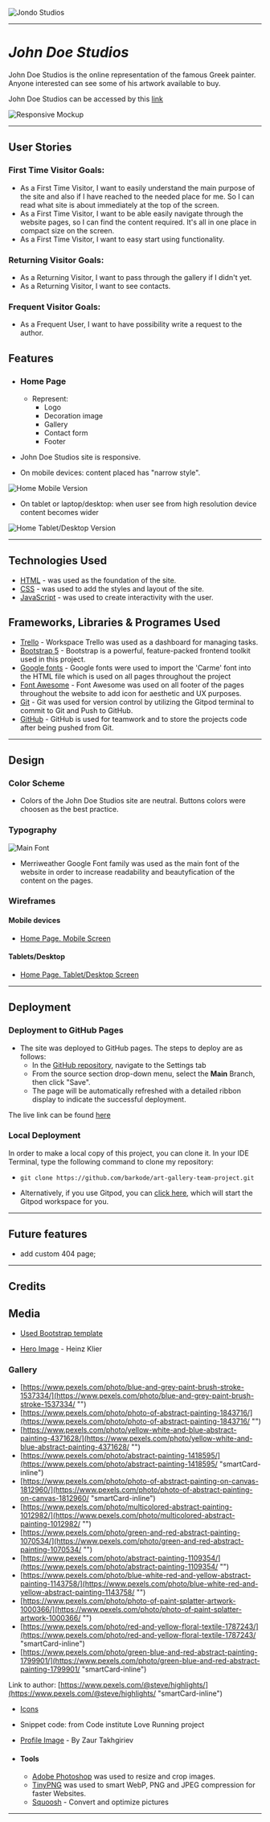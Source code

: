 ![Jondo Studios](docs/site-logo.jpg)

---

# *John Doe Studios*

John Doe Studios is the online representation of the famous Greek painter. Anyone interested can see some of his artwork available to buy.

John Doe Studios can be accessed by this [link](https://barkode.github.io/art-gallery-team-project/)

![Responsive Mockup](docs/responsive.jpg)

---
## User Stories

### First Time Visitor Goals:

* As a First Time Visitor, I want to easily understand the main purpose of the site and also if I have reached to the needed place for me. So I can read what site is about immediately at the top of the screen.
* As a First Time Visitor, I want to be able easily navigate through the website pages, so I can find the content required. It's all in one place in compact size on the screen.
* As a First Time Visitor, I want to easy start using functionality.

### Returning Visitor Goals:

* As a Returning Visitor, I want to pass through the gallery if I didn't yet.
* As a Returning Visitor, I want to see contacts.

### Frequent Visitor Goals:

* As a Frequent User, I want to have possibility write a request to the author.

## Features

+ ### Home Page

  - Represent:
    * Logo
    * Decoration image
    * Gallery
    * Contact form
    * Footer

- John Doe Studios site is responsive.

- On mobile devices: content placed has "narrow style".

![Home Mobile Version](docs/mobile.png)

  * On tablet or laptop/desktop: when user see from high resolution device content becomes wider

![Home Tablet/Desktop Version](docs/desktop.png)

---
## Technologies Used

- [HTML](https://developer.mozilla.org/en-US/docs/Web/HTML) - was used as the foundation of the site.
- [CSS](https://developer.mozilla.org/en-US/docs/Web/css) - was used to add the styles and layout of the site.
- [JavaScript](https://developer.mozilla.org/en-US/docs/Web/JavaScript) - was used to create interactivity with the user.

## Frameworks, Libraries & Programes Used
- [Trello](https://trello.com/) - Workspace Trello was used as a dashboard for managing tasks.
- [Bootstrap 5](https://getbootstrap.com/) - Bootstrap is a powerful, feature-packed frontend toolkit used in this project.
- [Google fonts](https://fonts.google.com) - Google fonts were used to import the 'Carme' font into the HTML file which is used on all pages throughout the project
- [Font Awesome](https://fontawesome.com) - Font Awesome was used on all footer of the pages throughout the website to add icon for aesthetic and UX purposes.
- [Git](https://gitpod.io) - Git was used for version control by utilizing the Gitpod terminal to commit to Git and Push to GitHub.
- [GitHub](https://github.com) - GitHub is used for teamwork and to store the projects code after being pushed from Git.

---
## Design

### Color Scheme

- Сolors of the John Doe Studios site are neutral. Buttons colors were choosen as the best practice.

### Typography

![Main Font](docs/primary_font.png)

- Merriweather Google Font family was used as the main font of the website in order to increase readability and beautyfication of the content on the pages.

### Wireframes

#### Mobile devices

- [Home Page. Mobile Screen](docs/basic-wireframe.jpg)

#### Tablets/Desktop

- [Home Page. Tablet/Desktop Screen](docs/basic-wireframe.jpg)

---

## Deployment

### Deployment to GitHub Pages

- The site was deployed to GitHub pages. The steps to deploy are as follows: 
  - In the [GitHub repository](https://github.com/barkode/art-gallery-team-project), navigate to the Settings tab 
  - From the source section drop-down menu, select the **Main** Branch, then click "Save".
  - The page will be automatically refreshed with a detailed ribbon display to indicate the successful deployment.

The live link can be found [here](https://barkode.github.io/art-gallery-team-project/)

### Local Deployment

In order to make a local copy of this project, you can clone it.
In your IDE Terminal, type the following command to clone my repository:

- `git clone https://github.com/barkode/art-gallery-team-project.git`

- Alternatively, if you use Gitpod, you can [click here](https://gitpod.io/#https://github.com/barkode/art-gallery-team-project), which will start the Gitpod workspace for you.

---

## Future features
- add custom 404 page;

---
## Credits

## Media
  - [Used Bootstrap template](https://startbootstrap.com/theme/creative)

  - [Hero Image](https://www.pexels.com/photo/man-in-white-and-blue-striped-long-sleeved-shirt-painting-near-seashore-896108/) - Heinz Klier   

### Gallery

  - [https://www.pexels.com/photo/blue-and-grey-paint-brush-stroke-1537334/](https://www.pexels.com/photo/blue-and-grey-paint-brush-stroke-1537334/ "‌")
  - [https://www.pexels.com/photo/photo-of-abstract-painting-1843716/](https://www.pexels.com/photo/photo-of-abstract-painting-1843716/ "‌")
  - [https://www.pexels.com/photo/yellow-white-and-blue-abstract-painting-4371628/](https://www.pexels.com/photo/yellow-white-and-blue-abstract-painting-4371628/ "‌")
  - [https://www.pexels.com/photo/abstract-painting-1418595/](https://www.pexels.com/photo/abstract-painting-1418595/ "smartCard-inline")
  - [https://www.pexels.com/photo/photo-of-abstract-painting-on-canvas-1812960/](https://www.pexels.com/photo/photo-of-abstract-painting-on-canvas-1812960/ "smartCard-inline")
  - [https://www.pexels.com/photo/multicolored-abstract-painting-1012982/](https://www.pexels.com/photo/multicolored-abstract-painting-1012982/ "‌")
  - [https://www.pexels.com/photo/green-and-red-abstract-painting-1070534/](https://www.pexels.com/photo/green-and-red-abstract-painting-1070534/ "‌")
  - [https://www.pexels.com/photo/abstract-painting-1109354/](https://www.pexels.com/photo/abstract-painting-1109354/ "‌")
  - [https://www.pexels.com/photo/blue-white-red-and-yellow-abstract-painting-1143758/](https://www.pexels.com/photo/blue-white-red-and-yellow-abstract-painting-1143758/ "‌")
  - [https://www.pexels.com/photo/photo-of-paint-splatter-artwork-1000366/](https://www.pexels.com/photo/photo-of-paint-splatter-artwork-1000366/ "‌")
  - [https://www.pexels.com/photo/red-and-yellow-floral-textile-1787243/](https://www.pexels.com/photo/red-and-yellow-floral-textile-1787243/ "smartCard-inline")
  - [https://www.pexels.com/photo/green-blue-and-red-abstract-painting-1799901/](https://www.pexels.com/photo/green-blue-and-red-abstract-painting-1799901/ "smartCard-inline")

Link to author:
[https://www.pexels.com/@steve/highlights/](https://www.pexels.com/@steve/highlights/ "smartCard-inline")

- [Icons](https://www.flaticon.com/free-icon/art-and-design_3528221?term=art&page=1&position=31&origin=search&related_id=3528221 "‌")

- Snippet code: from Code institute Love Running project

- [Profile Image](https://www.pexels.com/photo/a-bearded-man-in-a-checkered-shirt-and-a-cap-standing-on-a-field-26222877/ "smartCard-inline") - By Zaur Takhgiriev

+ #### Tools

    - [Adobe Photoshop](https://www.adobe.com) was used to resize and crop images.
    - [TinyPNG](https://tinypng.com/) was used to smart WebP, PNG and JPEG compression for faster Websites.
    - [Squoosh](https://squoosh.app/) - Convert and optimize pictures
---
